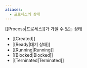 ```yaml
---
aliases:
  - 프로세스의 상태
---
```

[[Process|프로세스]]가 가질 수 있는 상태
- [[Created]]
- [[Ready|대기 상태]]
- [[Running|Running]]
- [[Blocked|Blocked]]
- [[Terninated|Terninated]]


